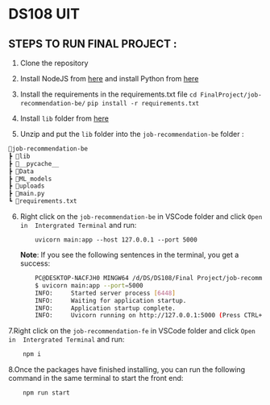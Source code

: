 # DS108 UIT

## STEPS TO RUN FINAL PROJECT :

1. Clone the repository
2. Install NodeJS from [here](https://nodejs.org/en) and install Python from [here](https://www.python.org/getit/)
3. Install the requirements in the requirements.txt file
   `cd FinalProject/job-recommendation-be/`
   `pip install -r requirements.txt`
4. Install `lib` folder from [here](https://drive.google.com/drive/folders/1qOjldgoIWBpBj8kWrQcDIJcx3l2WlHbI?usp=drive_link)

5. Unzip and put the `lib` folder into the `job-recommendation-be` folder :

```bash
📂job-recommendation-be
┣ 📂lib
┣ 📂__pycache__
┣ 📂Data
┣ 📂ML_models
┣ 📂uploads
┣ 📜main.py
┗ 📜requirements.txt
```

6. Right click on the `job-recommendation-be` in VSCode folder and click `Open in  Intergrated Terminal` and run:

   ```pyton
       uvicorn main:app --host 127.0.0.1 --port 5000
   ```

   **Note**: If you see the following sentences in the terminal, you get a success:

   ```bash
       PC@DESKTOP-NACFJH0 MINGW64 /d/DS/DS108/Final Project/job-recommendation-be (main)
       $ uvicorn main:app --port=5000
       INFO:     Started server process [6448]
       INFO:     Waiting for application startup.
       INFO:     Application startup complete.
       INFO:     Uvicorn running on http://127.0.0.1:5000 (Press CTRL+C to quit)
   ```

7.Right click on the `job-recommendation-fe` in VSCode folder and click `Open in  Intergrated Terminal` and run:

```bash
    npm i
```

8.Once the packages have finished installing, you can run the following command in the same terminal to start the front end:

```bash
    npm run start
```
